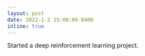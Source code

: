 ```yaml
---
layout: post
date: 2022-1-2 15:00:00-0400
inline: true
---
```


Started a deep reinforcement learning project.
